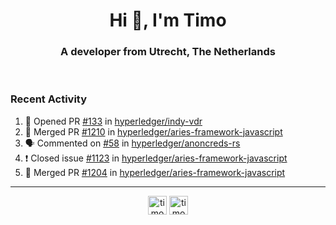 <h1 align="center">Hi 👋, I'm Timo</h1>
<h3 align="center">A developer from Utrecht, The Netherlands</h3>
<br/>
<!-- https://github.com/rahuldkjain/github-profile-readme-generator --!>

<!--  <p align="left"><img src="https://github-readme-stats.vercel.app/api?username=timoglastra&show_icons=true&count_private=true&" alt="timoglastra" /></p> --!>

<!--
Github language stats
<p align="left"><img src="https://github-readme-stats.vercel.app/api/top-langs/?username=timoglastra&layout=compact" alt="timoglastra" /><p>
-->

<!-- Codestats language stats -->
<!-- <p align="left"><img src="https://codestats-readme.vercel.app/api/top-langs/?username=timoglastra&layout=compact&language_count=12" alt="timoglastra" /><p>    --!>
  
<h3>Recent Activity</h3>

<!--START_SECTION:activity-->
1. 💪 Opened PR [#133](https://github.com/hyperledger/indy-vdr/pull/133) in [hyperledger/indy-vdr](https://github.com/hyperledger/indy-vdr)
2. 🎉 Merged PR [#1210](https://github.com/hyperledger/aries-framework-javascript/pull/1210) in [hyperledger/aries-framework-javascript](https://github.com/hyperledger/aries-framework-javascript)
3. 🗣 Commented on [#58](https://github.com/hyperledger/anoncreds-rs/issues/58) in [hyperledger/anoncreds-rs](https://github.com/hyperledger/anoncreds-rs)
4. ❗️ Closed issue [#1123](https://github.com/hyperledger/aries-framework-javascript/issues/1123) in [hyperledger/aries-framework-javascript](https://github.com/hyperledger/aries-framework-javascript)
5. 🎉 Merged PR [#1204](https://github.com/hyperledger/aries-framework-javascript/pull/1204) in [hyperledger/aries-framework-javascript](https://github.com/hyperledger/aries-framework-javascript)
<!--END_SECTION:activity-->

---

<p align="center">
<a href="https://twitter.com/timoglastra" target="blank"><img align="center" src="https://cdn.jsdelivr.net/npm/simple-icons@3.0.1/icons/twitter.svg" alt="timoglastra" height="30" width="30" /></a>
<a href="https://linkedin.com/in/timoglastra" target="blank"><img align="center" src="https://cdn.jsdelivr.net/npm/simple-icons@3.0.1/icons/linkedin.svg" alt="timoglastra" height="30" width="30" /></a>
</p>



